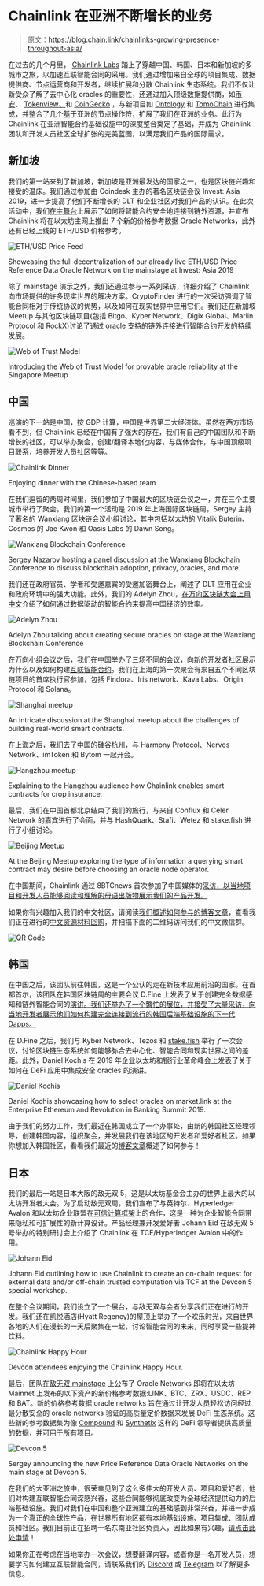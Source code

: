 # Chainlink 在亚洲不断增长的业务

> 原文：<https://blog.chain.link/chainlinks-growing-presence-throughout-asia/>

在过去的几个月里， [Chainlink Labs](https://chainlinklabs.com/) 踏上了穿越中国、韩国、日本和新加坡的多城市之旅，以加速互联智能合同的采用。我们通过增加来自全球的项目集成、数据提供商、节点运营商和开发者，继续扩展和分散 Chainlink 生态系统。我们不仅让新受众了解了去中心化 oracles 的重要性，还通过加入顶级数据提供商，如[币安](https://www.binance.com/en/blog/394373386380349440/Connecting-Binance-Data-to-NextGen-DeFi-Applications-Using-Chainlink-Oracles)、 [Tokenview、](https://medium.com/@420315991/tokenview-chainlink-bring-market-forecast-data-to-smart-contracts-c3e6bae02d80)和 [CoinGecko](https://blog.coingecko.com/coingecko-to-provide-cryptocurrency-market-data-for-chainlink/) ，与新项目如 [Ontology](https://medium.com/ontologynetwork/ontology-partners-with-chainlink-to-bring-data-driven-smart-contracts-to-backend-business-models-9744786691d4) 和 [TomoChain](https://medium.com/tomochain/tomochain-integrates-chainlink-oracles-to-deploy-data-driven-smart-contracts-3e07149a43d5) 进行集成，并整合了几个基于亚洲的节点操作符，扩展了我们在亚洲的业务。此行为 Chainlink 在亚洲智能合约基础设施中的深度整合奠定了基础，并成为 Chainlink 团队和开发人员社区全球扩张的完美蓝图，以满足我们产品的国际需求。

## 新加坡

我们的第一站来到了新加坡，新加坡是亚洲最发达的国家之一，也是区块链兴趣和接受的温床。我们通过参加由 Coindesk 主办的著名区块链会议 Invest: Asia 2019，进一步提高了他们不断增长的 DLT 和企业社区对我们产品的认识。在此次活动中，我们[在主舞台](https://www.youtube.com/watch?v=KTfME0M0og4)上展示了如何将智能合约安全地连接到链外资源，并宣布 Chainlink 将在以太坊主网上推出 7 个新的价格参考数据 Oracle Networks，此外还有已经上线的 ETH/USD 价格参考。

![ETH/USD Price Feed](img/9d204fd711c0b64f7d1024e8b80b4b6c.png)

<figcaption id="caption-attachment-516" class="wp-caption-text">Showcasing the full decentralization of our already live ETH/USD Price Reference Data Oracle Network on the mainstage at Invest: Asia 2019</figcaption>



除了 mainstage 演示之外，我们还通过参与一系列采访，详细介绍了 Chainlink 向市场提供的许多现实世界的解决方案。CryptoFinder 进行的一次采访强调了智能合同相对于传统协议的优势，以及如何在现实世界中应用它们。我们还在新加坡 Meetup 与其他区块链项目(包括 Bitgo、Kyber Network、Digix Global、Marlin Protocol 和 [](https://twitter.com/rockx_official) RockX)讨论了通过 oracle 支持的链外连接进行智能合约开发的持续发展。

![Web of Trust Model](img/615f4956b6c9520b67b4d1d9e84512e5.png)

<figcaption id="caption-attachment-517" class="wp-caption-text">Introducing the Web of Trust Model for provable oracle reliability at the Singapore Meetup</figcaption>



## 中国

巡演的下一站是中国，按 GDP 计算，中国是世界第二大经济体。虽然在西方市场看不到，但 Chainlink 已经在中国有了强大的存在，我们有自己的中国团队和不断增长的社区，可以举办聚会，创建/翻译本地化内容，与媒体合作，与中国顶级项目联系，培养开发人员社区等等。

![Chainlink Dinner](img/99a61f6f46affebe037b68f76884fae9.png)

<figcaption id="caption-attachment-518" class="wp-caption-text">Enjoying dinner with the Chinese-based team</figcaption>



在我们逗留的两周时间里，我们参加了中国最大的区块链会议之一，并在三个主要城市举行了聚会。我们的第一个活动是 2019 年上海国际区块链周，Sergey 主持了著名的 [Wanxiang 区块链会议小组讨论](https://www.youtube.com/watch?v=FdiJCvYfVHQ)，其中包括以太坊的 Vitalik Buterin、Cosmos 的 Jae Kwon 和 Oasis Labs 的 Dawn Song。

![Wanxiang Blockchain Conference](img/35fcdd64d209f8d43cc189f26b3c9433.png)

<figcaption id="caption-attachment-519" class="wp-caption-text">Sergey Nazarov hosting a panel discussion at the Wanxiang Blockchain Conference to discuss blockchain adoption, privacy, oracles, and more.</figcaption>



我们还在政府官员、学者和受邀嘉宾的受邀加密舞台上，阐述了 DLT 应用在企业和政府环境中的强大功能。此外，我们的 Adelyn Zhou，[在万向区块链大会上用中文](https://www.youtube.com/watch?v=hzvqbilDWAE&feature=youtu.be)介绍了如何通过数据驱动的智能合约来提高中国经济的效率。

![Adelyn Zhou](img/dcfb44027794234e1a0e862003fcc9bb.png)

<figcaption id="caption-attachment-520" class="wp-caption-text">Adelyn Zhou talking about creating secure oracles on stage at the Wanxiang Blockchain Conference</figcaption>



在万向小组会议之后，我们在中国举办了三场不同的会议，向新的开发者社区展示为什么以及如何构建[互联智能合约](https://blog.chain.link/hybrid-smart-contracts-explained/)。我们在上海的第一次聚会有来自五个不同区块链项目的首席执行官参加，包括 Findora、Iris network、Kava Labs、Origin Protocol 和 Solana。

![Shanghai meetup](img/19f112cd8b58dc54946bd131ffbe1fa1.png)

<figcaption id="caption-attachment-521" class="wp-caption-text">An intricate discussion at the Shanghai meetup about the challenges of building real-world smart contracts.</figcaption>



在上海之后，我们去了中国的硅谷杭州，与 Harmony Protocol、Nervos Network、imToken 和 Bytom 一起开会。

![Hangzhou meetup](img/12dd69e2fc1135e1d825581431c7f6de.png)

<figcaption id="caption-attachment-522" class="wp-caption-text">Explaining to the Hangzhou audience how Chainlink enables smart contracts for crop insurance.</figcaption>



最后，我们在中国首都北京结束了我们的旅行，与来自 Conflux 和 Celer Network 的嘉宾进行了会面，并与 HashQuark、Stafi、Wetez 和 stake.fish 进行了小组讨论。

![Beijing Meetup](img/4f11a6116e84f8c70cf705300b99fd9d.png)

<figcaption id="caption-attachment-523" class="wp-caption-text">At the Beijing Meetup exploring the type of information a querying smart contract may desire before choosing an oracle node operator.</figcaption>



在中国期间，Chainlink 通过 8BTCnews 首次参加了中国媒体的[采访，以当地项目和开发人员能够阅读和理解的母语出版物展示我们的产品开发。](https://www.8btc.com/video/485590)

如果你有兴趣加入我们的中文社区，请阅读[我们概述如何参与的博客文章](https://blog.chain.link/chainlink-chinese-communities/)，查看我们正在进行的[中文资源材料回购](https://github.com/vlyl/awesome-chainlink-cn/blob/master/README.md)，并扫描下面的二维码访问我们的中文微信群。

![QR Code](img/2f4702d34e98fdf98857662195242594.png)

## 韩国

在中国之后，该团队前往韩国，这是一个公认的走在新技术应用前沿的国家。在首都首尔，该团队在韩国区块链周的主要会议 D.Fine 上发表了关于创建完全数据感知和链外智能合同的[演讲。我们还举办了一个繁忙的展位，并接受了大量采访，向当地开发者展示他们如何构建完全连接到流行的韩国后端基础设施的下一代 Dapps。](https://www.youtube.com/watch?v=n-tRK5wdY_0)

在 D.Fine 之后，我们与 Kyber Network、Tezos 和 [stake.fish](https://medium.com/stakefish/stake-fish-is-now-a-chainlink-node-operator-8769c23017c8) 举行了一次会议，讨论区块链生态系统如何能够弥合去中心化、智能合同和现实世界之间的差距。此外，Daniel Kochis 在 2019 年企业以太坊和银行业革命峰会上发表了关于如何在 DeFi 应用中集成安全 oracles 的演讲。

![Daniel Kochis](img/ef8804909ba1b48c1d3ea35e7005f6d4.png)

<figcaption id="caption-attachment-525" class="wp-caption-text">Daniel Kochis showcasing how to select oracles on market.link at the Enterprise Ethereum and Revolution in Banking Summit 2019.</figcaption>



由于我们的努力工作，我们最近在韩国成立了一个办事处，由新的韩国社区经理领导，创建韩国内容，组织聚会，并发展我们在该地区的开发者和爱好者社区。如果你想加入韩国社区，看看我们最近的[博客文章](https://blog.chain.link/chainlink-korea-community/)概述了如何参与！

## 日本

我们的最后一站是日本大阪的敌无双 5，这是以太坊基金会主办的世界上最大的以太坊开发者大会。为了启动敌无双周，我们宣布了与英特尔、Hyperledger Avalon 和以太坊企业联盟在[可信计算框架](https://blog.chain.link/driving-demand-for-enterprise-smart-contracts-using-the-trusted-computation-framework-and-attested-oracles-via-chainlink/)上的合作，这是一种为企业智能合同带来隐私和可扩展性的新计算设计。产品经理兼开发爱好者 Johann Eid 在敌无双 5 号举办的特别研讨会上介绍了 Chainlink 在 TCF/Hyperledger Avalon 中的作用。

![Johann Eid](img/7327f27e2f37d53160bc7dfc779f98ae.png)

<figcaption id="caption-attachment-526" class="wp-caption-text">Johann Eid outlining how to use Chainlink to create an on-chain request for external data and/or off-chain trusted computation via TCF at the Devcon 5 special workshop.</figcaption>



在整个会议期间，我们设立了一个展台，与敌无双与会者分享我们正在进行的开发。我们还在凯悦酒店(Hyatt Regency)的屋顶上举办了一个欢乐时光，来自世界各地的人们在漫长的一天后聚集在一起，讨论智能合同的未来，同时享受一些提神饮料。

![Chainlink Happy Hour](img/4ba79d5ee1b20e19e0ea45679b87107c.png)

<figcaption id="caption-attachment-527" class="wp-caption-text">Devcon attendees enjoying the Chainlink Happy Hour.</figcaption>



最后，团队[在敌无双 mainstage](https://www.youtube.com/watch?v=eePZhhoNkY4) 上公布了 Oracle Networks 即将在以太坊 Mainnet 上发布的以下资产的新价格参考数据:LINK、BTC、ZRX、USDC、REP 和 BAT。新的价格参考数据 oracle networks 旨在通过让开发人员轻松访问经过最分散安全的 oracle networks 验证的高质量定价数据来发展 DeFi 生态系统。这些新的参考数据集为像 [Compound](https://twitter.com/compoundfinance) 和 [Synthetix](https://twitter.com/synthetix_io) 这样的 DeFi 领导者提供高质量的数据，并可用于所有项目。

![Devcon 5](img/1af02191226a9a4abce1379023949486.png)

<figcaption id="caption-attachment-528" class="wp-caption-text">Sergey announcing the new Price Reference Data Oracle Networks on the main stage at Devcon 5.</figcaption>



在我们的大亚洲之旅中，很荣幸见到了这么多伟大的开发人员、项目和爱好者，他们对构建互联智能合同深感兴奋，这些合同能够彻底改变为全球经济提供动力的后端基础设施。我们对我们在中国和整个亚洲建立的基础感到非常兴奋，并进一步成为一个真正的全球性产品，在世界所有地区都有本地基础设施、项目集成、团队成员和社区。我们目前正在招聘一名东南亚社区负责人，因此如果有兴趣，[请点击此处申请](https://careers.chain.link/o/community-lead-south-east-asia)！

如果你正在考虑在当地举办一次会议，想要翻译内容，或者你是一名开发人员，想要学习如何建立互联智能合同，请联系我们的 [Discord](https://discord.gg/FGNyjhF) 或 [Telegram](https://t.me/chainlinkofficial) 以了解更多信息。